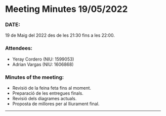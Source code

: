 # Meeting Minutes 19/05/2022

### DATE:
19 de Maig del 2022 des de les 21:30 fins a les 22:00.

### Attendees:
* Yeray Cordero (NIU: 1599053)
* Adrian Vargas (NIU: 1606868)

### Minutes of the meeting:
* Revisió de la feina feta fins al moment.
* Preparació de les entregues finals.
* Revisió dels diagrames actuals.
* Proposta de millores per al lliurament final.

---

